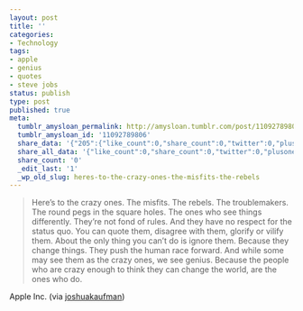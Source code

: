 ```yaml
---
layout: post
title: ''
categories:
- Technology
tags:
- apple
- genius
- quotes
- steve jobs
status: publish
type: post
published: true
meta:
  tumblr_amysloan_permalink: http://amysloan.tumblr.com/post/11092789806/heres-to-the-crazy-ones-the-misfits-the-rebels
  tumblr_amysloan_id: '11092789806'
  share_data: '{"205":{"like_count":0,"share_count":0,"twitter":0,"plusone":0,"stumble":0,"pinit":0,"count":0,"time":1373349947},"206":{"like_count":0,"share_count":0,"twitter":0,"plusone":0,"stumble":0,"pinit":0,"count":-403,"time":1373429737},"207":{"like_count":0,"share_count":0,"twitter":0,"plusone":0,"stumble":0,"pinit":0,"count":0,"time":1373519245},"208":{"like_count":0,"share_count":0,"twitter":0,"plusone":0,"stumble":0,"pinit":0,"count":0,"time":1373614821},"209":{"like_count":0,"share_count":0,"twitter":0,"plusone":0,"stumble":0,"pinit":0,"count":0,"time":1373688937},"210":{"like_count":0,"share_count":0,"twitter":0,"plusone":0,"stumble":0,"pinit":0,"count":0,"time":1373784222},"211":{"like_count":0,"share_count":0,"twitter":0,"plusone":0,"stumble":0,"pinit":0,"count":0,"time":1373863974},"212":{"like_count":0,"share_count":0,"twitter":0,"plusone":0,"stumble":0,"pinit":0,"count":0,"time":1373949799},"213":{"like_count":0,"share_count":0,"twitter":0,"plusone":0,"stumble":0,"pinit":0,"count":0,"time":1374037969},"214":{"like_count":0,"share_count":0,"twitter":0,"plusone":0,"stumble":0,"pinit":0,"count":0,"time":1374121450},"215":{"like_count":0,"share_count":0,"twitter":0,"plusone":0,"stumble":0,"pinit":0,"count":0,"time":1374206353},"216":{"like_count":0,"share_count":0,"twitter":0,"plusone":0,"stumble":0,"pinit":0,"count":0,"time":1374293428},"217":{"like_count":0,"share_count":0,"twitter":0,"plusone":0,"stumble":0,"pinit":0,"count":0,"time":1374377721},"218":{"like_count":0,"share_count":0,"twitter":0,"plusone":0,"stumble":0,"pinit":0,"count":0,"time":1374468152},"219":{"like_count":0,"share_count":0,"twitter":0,"plusone":0,"stumble":0,"pinit":0,"count":0,"time":1374560112},"220":{"like_count":0,"share_count":0,"twitter":0,"plusone":0,"stumble":0,"pinit":0,"count":0,"time":1374639146},"221":{"like_count":0,"share_count":0,"twitter":0,"plusone":0,"stumble":0,"pinit":0,"count":0,"time":1374724633},"222":{"like_count":0,"share_count":0,"twitter":0,"plusone":0,"stumble":0,"pinit":0,"count":0,"time":1374813093},"223":{"like_count":0,"share_count":0,"twitter":0,"plusone":0,"stumble":0,"pinit":0,"count":0,"time":1374916390},"224":{"like_count":0,"share_count":0,"twitter":0,"plusone":0,"stumble":0,"pinit":0,"count":0,"time":1374984724},"225":{"like_count":0,"share_count":0,"twitter":0,"plusone":0,"stumble":0,"pinit":0,"count":0,"time":1375073122},"226":{"like_count":0,"share_count":0,"twitter":0,"plusone":0,"stumble":0,"pinit":0,"count":0,"time":1375164082},"227":{"like_count":0,"share_count":0,"twitter":0,"plusone":0,"stumble":0,"pinit":0,"count":0,"time":1375245888},"228":{"like_count":0,"share_count":0,"twitter":0,"plusone":0,"stumble":0,"pinit":0,"count":0,"time":1375328492},"229":{"like_count":0,"share_count":0,"twitter":0,"plusone":0,"stumble":0,"pinit":0,"count":0,"time":1375418064},"230":{"like_count":0,"share_count":0,"twitter":0,"plusone":0,"stumble":0,"pinit":0,"count":0,"time":1375513892},"231":{"like_count":0,"share_count":0,"twitter":0,"plusone":0,"stumble":0,"pinit":0,"count":0,"time":1375591805},"232":{"like_count":0,"share_count":0,"twitter":0,"plusone":0,"stumble":0,"pinit":0,"count":0,"time":1375691417},"233":{"like_count":0,"share_count":0,"twitter":0,"plusone":0,"stumble":0,"pinit":0,"count":0,"time":1375763044},"234":{"like_count":0,"share_count":0,"twitter":0,"plusone":0,"stumble":0,"pinit":0,"count":0,"time":1375848224},"235":{"like_count":0,"share_count":0,"twitter":0,"plusone":0,"stumble":0,"pinit":0,"count":403,"time":1375936013},"236":{"like_count":0,"share_count":0,"twitter":0,"plusone":0,"stumble":0,"pinit":0,"count":0,"time":1376023288}}'
  share_all_data: '{"like_count":0,"share_count":0,"twitter":0,"plusone":0,"stumble":0,"pinit":0,"count":0,"time":1376023288}'
  share_count: '0'
  _edit_last: '1'
  _wp_old_slug: heres-to-the-crazy-ones-the-misfits-the-rebels
---
```

<blockquote>Here’s to the crazy ones. The misfits. The rebels. The troublemakers. The round pegs in the square holes. The ones who see things differently. They’re not fond of rules. And they have no respect for the status quo. You can quote them, disagree with them, glorify or vilify them. About the only thing you can’t do is ignore them. Because they change things. They push the human race forward. And while some may see them as the crazy ones, we see genius. Because the people who are crazy enough to think they can change the world, are the ones who do.</blockquote>
<div class="attribution">Apple Inc. (via <a href="http://also.unraveled.com/" target="_blank">joshuakaufman</a>)</div>

